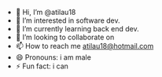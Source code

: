 - 👋 Hi, I’m @atilau18
- 👀 I’m interested in software dev.
- 🌱 I’m currently learning back end dev.
- 💞️ I’m looking to collaborate on 
- 📫 How to reach me atilau18@hotmail.com
- 😄 Pronouns: i am male
- ⚡ Fun fact: i can 
<!---
atilau18/atilau18 is a ✨ special ✨ repository because its `README.md` (this file) appears on your GitHub profile.
You can click the Preview link to take a look at your changes.
--->
